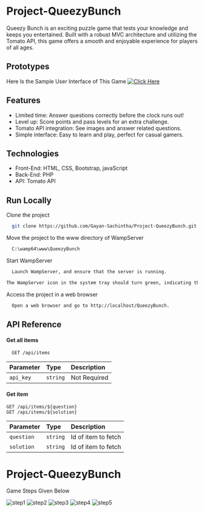 
# Project-QueezyBunch


Queezy Bunch is an exciting puzzle game that tests your knowledge and keeps you entertained. Built with a robust MVC architecture and utilizing the Tomato API, this game offers a smooth and enjoyable experience for players of all ages.

## Prototypes

Here Is the Sample User Interface of This Game
[![Click Here](https://img.shields.io/badge/Click%20Here-View%20Figma%20Prototype-blue)](https://www.figma.com/embed?embed_host=share&url=https%3A%2F%2Fwww.figma.com%2Fproto%2FGo1DuSSfqsTfPREeEyBVqE%2FMy-quiz-game-(Copy)%3Fpage-id%3D0%253A1%26node-id%3D15-23%26starting-point-node-id%3D15%253A23%26scaling%3Dscale-down%26mode%3Ddesign%26t%3DSLccB3iyR2QUOylW-1)

## Features

- Limited time: Answer questions correctly before the clock runs out!
- Level up: Score points and pass levels for an extra challenge.
- Tomato API integration: See images and answer related questions.
- Simple interface: Easy to learn and play, perfect for casual gamers.


## Technologies

- Front-End: HTML, CSS, Bootstrap, javaScript
- Back-End: PHP
- API: Tomato API
## Run Locally

Clone the project

```bash
  git clone https://github.com/Gayan-Sachintha/Project-QueezyBunch.git
```

Move the project to the www directory of WampServer

```makefile
  C:\wamp64\www\QueezyBunch
```

Start WampServer

```bash
  Launch WampServer, and ensure that the server is running.
```
```bash
The WampServer icon in the system tray should turn green, indicating that the server is online.
```

Access the project in a web browser

```bash
  Open a web browser and go to http://localhost/QueezyBunch.
```


## API Reference

#### Get all items

```http
  GET /api/items
```

| Parameter | Type     | Description                |
| :-------- | :------- | :------------------------- |
| `api_key` | `string` | Not Required |

#### Get item

```http
GET /api/items/${question}
GET /api/items/${solution}
```

| Parameter | Type     | Description                       |
| :-------- | :------- | :-------------------------------- |
| `question`      | `string` | Id of item to fetch |
| `solution`      | `string` | Id of item to fetch |




# Project-QueezyBunch


Game Steps Given Below

![step1](https://github.com/Gayan-Sachintha/Project-QueezyBunch/assets/118958174/9df66b68-0d3f-49bf-8e58-baaefe506602)
![step2](https://github.com/Gayan-Sachintha/Project-QueezyBunch/assets/118958174/0c34ea34-4c7c-4a8e-bd88-6efd3e05d7a9)
![step3](https://github.com/Gayan-Sachintha/Project-QueezyBunch/assets/118958174/15c1b983-5bc7-47c1-ad0f-e8646dfa95be)
![step4](https://github.com/Gayan-Sachintha/Project-QueezyBunch/assets/118958174/1fb73a30-a855-4ad9-8b11-4d79ac402115)
![step5](https://github.com/Gayan-Sachintha/Project-QueezyBunch/assets/118958174/2e00f67c-5921-4c0a-8792-95a15fc4d374)

